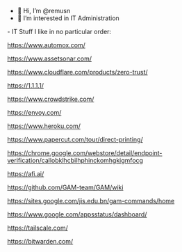 - 👋 Hi, I’m @remusn
- 👀 I’m interested in IT Administration


<!---
remusn/remusn is a ✨ special ✨ repository because its `README.md` (this file) appears on your GitHub profile.
You can click the Preview link to take a look at your changes.
--->

​- IT Stuff I like in no particular order:

 https://www.automox.com/ 
 
 https://www.assetsonar.com/
 
 https://www.cloudflare.com/products/zero-trust/
 
 https://1.1.1.1/
 
 https://www.crowdstrike.com/
 
 https://envoy.com/
 
 https://www.heroku.com/
 
 https://www.papercut.com/tour/direct-printing/
 
 https://chrome.google.com/webstore/detail/endpoint-verification/callobklhcbilhphinckomhgkigmfocg
 
 https://afi.ai/
 
 https://github.com/GAM-team/GAM/wiki
 
 https://sites.google.com/jis.edu.bn/gam-commands/home
 
 https://www.google.com/appsstatus/dashboard/
 
 https://tailscale.com/
 
 https://bitwarden.com/
 

